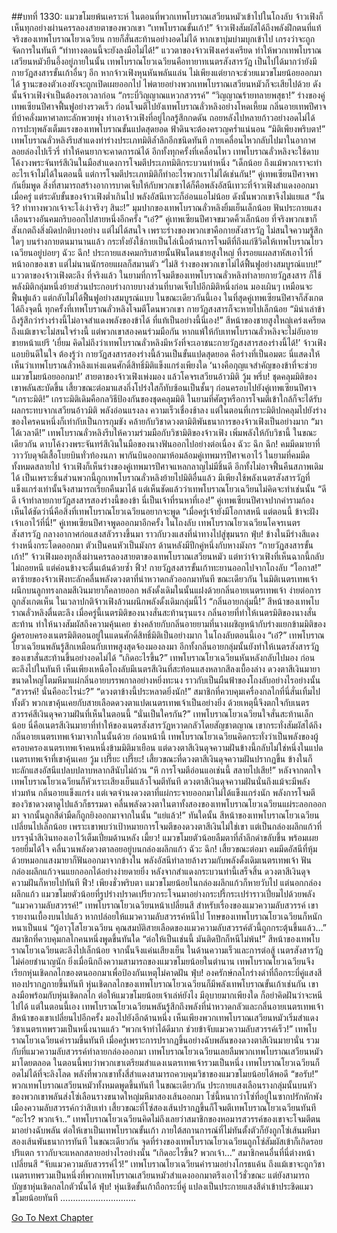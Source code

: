 ##บทที่ 1330: แมวขโมยพ้นเคราะห์
ในตอนที่พวกเทพโบราณเสวียนหมัวเข้าไปในโถงลับ จ้าวเฟิงก็เห็นทุกอย่างผ่านครรลองสายตาของพวกเขา
“เทพโบราณขั้นเก้า!”
จ้าวเฟิงสัมผัสได้ถึงพลังฝึกตนที่แท้จริงของเทพโบราณโยวเฉวียน กายก็สั่นสะท้านอย่างอดไม่ได้
หากเขาบุ่มบ่ามบุกเข้าไป เกรงว่าจะถูกจัดการในทันที
“ท่าทางตอนนี้จะยังลงมือไม่ได้!”
แววตาของจ้าวเฟิงเคร่งเครียด ทำให้พวกเทพโบราณเสวียนหมัวยืนอึ้งอยู่ภายในนั้น
เทพโบราณโยวเฉวียนคือทายาทเนตรสังสารวัฏ เป็นไปได้มากว่ายังมีกายวัฏสงสารขั้นเก้าอื่นๆ อีก
หากจ้าวเฟิงหุนหันพลันแล่น ไม่เพียงแต่ยากจะช่วยแมวขโมยน้อยออกมาได้ ฐานะของตัวเองยังจะถูกเปิดเผยออกไป ไพ่ตายอย่างพวกเทพโบราณเสวียนหมัวก็จะเสียไปด้วย
ดังนั้นจ้าวเฟิงจำเป็นต้องรอเวลาก่อน
“กระบี่วิญญาณแหวกสวรรค์”
“วิญญาณร้ายทลายพสุธา!”
ร่างของคู่เทพเซียนปีศาจฟื้นฟูอย่างรวดเร็ว ก่อนโจมตีไปยังเทพโบราณลั่วหลิงอย่างโหดเหี้ยม
กลิ่นอายเทพปีศาจที่บ้าคลั่งมหาศาลทะลักพวยพุ่ง ทำเอาจ้าวเฟิงที่อยู่ไกลรู้สึกกดดัน ถอยหลังไปหลายก้าวอย่างอดไม่ได้
การปะทุพลังเต็มแรงของเทพโบราณขั้นแปดสุดยอด ฟ้าดินจะต้องครวญคร่ำแน่นอน
“มิติเพียงพริบตา!”
เทพโบราณลั่วหลิงรีบสำแดงท่าร่างประเภทมิติล้ำลึกอีกชนิดทันที กายเคลื่อนไหวกลับไปมาในอากาศ ลอยล่องไปเร็วรี่ ทำให้คนยากจะคาดการณ์ได้
อีกทั้งทุกครั้งที่เคลื่อนไหว เทพโบราณลั่วหลิงจะใช้ดาบโค้งวงพระจันทร์สีเงินในมือสำแดงการโจมตีประเภทมิติกระบวนท่าหนึ่ง
“เด็กน้อย ถึงแม้พวกเราจะทำอะไรเจ้าไม่ได้ในตอนนี้ แต่การโจมตีประเภทมิติก็ทำอะไรพวกเราไม่ได้เช่นกัน!”
คู่เทพเซียนปีศาจพากันยิ้มพูด
สิ่งที่สามารถสร้างอาการบาดเจ็บให้กับพวกเขาได้ก็คือพลังอัสนีเทวะที่จ้าวเฟิงสำแดงออกมาเมื่อครู่
แต่ระดับขั้นของจ้าวเฟิงต่ำเกินไป พลังอัสนีเทวะก็อ่อนแอไม่น้อย ดังนั้นพวกเขาจึงไม่แยแส
“งั้นรึ? ท่าทางพวกเจ้าจะโง่เง่าจริงๆ สินะ!”
มุมปากของเทพโบราณลั่วหลิงยิ้มเย็นเล็กน้อย ฟันประกายแสงเลือนรางอันคมกริบออกไปสายหนึ่งอีกครั้ง
“เอ๋?”
คู่เทพเซียนปีศาจขมวดคิ้วเล็กน้อย
ที่จริงพวกเขาก็สังเกตถึงสิ่งผิดปกติบางอย่าง แต่ไม่ได้สนใจ
เพราะร่างของพวกเขาคือกายสังสารวัฏ ไม่สนใจความรู้สึกใดๆ บนร่างกายตนมานานแล้ว
กระทั่งยังใช้กายเป็นโล่เนื้อต้านการโจมตีที่ถึงแก่ชีวิตให้เทพโบราณโยวเฉวียนอยู่บ่อยๆ
ฉัวะ ฉึก!
ประกายแสงคมกริบสายนั้นฟันโดนชายสูงใหญ่ ทิ้งรอยแผลสาหัสเอาไว้ที่หน้าอกของเขา
แต่ไม่นานนักรอยแผลก็สมานตัว
“ไม่สิ ร่างของพวกเขาไม่ได้ฟื้นฟูอย่างสมบูรณ์แบบ!”
แววตาของจ้าวเฟิงตะลึง
ที่จริงแล้ว ในยามที่การโจมตีของเทพโบราณลั่วหลิงทำลายกายวัฏสงสาร ก็ใช้พลังมิติกลุ่มหนึ่งย้ายส่วนประกอบร่างกายบางส่วนที่บาดเจ็บไปอีกมิติหนึ่งก่อน
มองเผินๆ เหมือนจะฟื้นฟูแล้ว แต่กลับไม่ได้ฟื้นฟูอย่างสมบูรณ์แบบ
ในขณะเดียวกันนี้เอง ในที่สุดคู่เทพเซียนปีศาจก็สังเกตได้ถึงจุดนี้
ทุกครั้งที่เทพโบราณลั่วหลิงโจมตีโดนพวกเขา กายวัฏสงสารก็จะหายไปเล็กน้อย
“มิน่าเล่าข้าถึงรู้สึกว่าร่างร่างนี้ไม่อาจสำแดงพลังของข้าได้ ที่แท้เป็นอย่างนี้นี่เอง!”
สีหน้าของชายสูงใหญ่เคร่งเครียด
ถึงแม้เขาจะไม่สนใจร่างนี้ แต่พวกเขาสองคนร่วมมือกัน หากแพ้ให้กับเทพโบราณลั่วหลิงจะไม่อับอายขายหน้าแย่รึ
‘เยี่ยม คิดไม่ถึงว่าเทพโบราณลั่วหลิงมีหวังที่จะเอาชนะกายวัฏสงสารสองร่างนี้ได้!’
จ้าวเฟิงแอบยินดีในใจ
ต้องรู้ว่า กายวัฏสงสารสองร่างนี้ล้วนเป็นขั้นแปดสุดยอด คือร่างที่เป็นอมตะ
นี่แสดงให้เห็นว่าเทพโบราณลั่วหลิงแห่งแดนศักดิ์สิทธิ์มิติแข็งแกร่งเพียงใด
‘นางคือกุญแจสำคัญของข้าที่จะช่วยแมวขโมยน้อยออกมา!’
สายตาของจ้าวเฟิงเพ่งมอง แล้วโคจรเสวียนอ้าวมิติ
วู้ม พรึ่บ!
ชุดคลุมมิติของเขาพลันสะบัดขึ้น เสี้ยวขณะต่อมาแสงกึ่งโปร่งใสก็ทับซ้อนเป็นชั้นๆ ก่อนครอบไปยังคู่เทพเซียนปีศาจ
“เกราะมิติ!”
เกราะมิติเดิมคือกลวิธีป้องกันของชุดคลุมมิติ ในยามที่ศัตรูหรือการโจมตีเข้าใกล้ก็จะได้รับผลกระทบจากเสวียนอ้าวมิติ พลังอ่อนแรงลง ความเร็วเชื่องช้าลง
แต่ในตอนที่เกราะมิติปกคลุมไปยังร่างของใครคนหนึ่งก็เท่ากับเป็นการกุมขัง คล้ายกับวิชาดวงตามิติพันธนาการของจ้าวเฟิงเป็นอย่างมาก
“มาได้เวลาดี!”
เทพโบราณลั่วหลิงรีบให้ความร่วมมือกับวิชามิติของจ้าวเฟิง เพิ่มพลังให้กับวิชานี้
ในขณะเดียวกัน ดาบโค้งวงพระจันทร์สีเงินในมือของนางฟันออกไปอย่างต่อเนื่อง
ฉัวะ ฉึก ฉึก!
คมมีดมายาที่วาววับดุจผีเสื้อโบยบินทั่วท้องนภา พากันบินออกมาห้อมล้อมคู่เทพมารปีศาจเอาไว้
ในยามที่คมมีดทั้งหมดสลายไป จ้าวเฟิงก็เห็นร่างของคู่เทพมารปีศาจแหลกลาญไม่มีชิ้นดี อีกทั้งไม่อาจฟื้นคืนสภาพเดิมได้
เป็นเพราะชิ้นส่วนพวกนี้ถูกเทพโบราณลั่วหลิงย้ายไปมิติอื่นแล้ว
มีเพียงใช้พลังเนตรสังสารวัฏที่แข็งแกร่งเท่านั้นจึงสามารถเรียกคืนมาได้
แต่เห็นชัดแล้วว่าเทพโบราณโยวเฉวียนไม่คิดจะทำเช่นนั้น
“ดี ดี เจ้าทำลายกายวัฏสงสารสองร่างนี้ของข้า นี่เป็นเจ้าที่รนหาที่เอง!”
คู่เทพเซียนปีศาจปากคำรามก้อง เห็นได้ชัดว่านี่คือสิ่งที่เทพโบราณโยวเฉวียนอยากจะพูด
“เมื่อครู่เจ้ายังมีโอกาสหนี แต่ตอนนี้ ข้าจะฝังเจ้าเอาไว้ที่นี่!”
คู่เทพเซียนปีศาจพูดออกมาอีกครั้ง
ในโถงลับ เทพโบราณโยวเฉวียนโคจรเนตรสังสารวัฏ
กลางอากาศก่อแสงสลัวรางขึ้นมา ราวกับวงแสงที่นำทางไปสู่ขุมนรก
ฟุ่บ!
ข้างในมีร่างสีแดงร่างหนึ่งกระโดดออกมา ตัวเป็นคนหัวเป็นมังกร ด้านหลังมีปีกคู่หนึ่งกับหางมังกร
“กายวัฏสงสารขั้นเก้า!”
จ้าวเฟิงมองทุกสิ่งผ่านครรลองสายตาของเทพโบราณเสวียนหมัว
แต่ทว่าจ้าวเฟิงที่เห็นฉากนี้กลับไม่ถอยหนี แต่ค่อนข้างจะตื่นเต้นด้วยซ้ำ
ฟิ้ว!
กายวัฏสงสารขั้นเก้าทะยานออกไปจากโถงลับ
“โอกาส!”
ตาซ้ายของจ้าวเฟิงทะลักคลื่นพลังดวงตาที่น่าหวาดกลัวออกมาทันที
ขณะเดียวกัน ในมิติเนตรเทพเจ้า ผนึกบนลูกทรงกลมสีเงินมายาก็คลายออก
พลังดั้งเดิมในนั้นแฝงด้วยกลิ่นอายเนตรเทพเจ้า ง่ายต่อการถูกสังเกตเห็น
ในเวลาปกติจ้าวเฟิงล้วนผนึกพลังดั้งเดิมกลุ่มนี้ไว้
“กลิ่นอายกลุ่มนี้!”
สีหน้าของเทพโบราณลั่วหลิงตื่นตะลึง
เมื่อครู่นี้เนตรมิติของนางสั่นสะท้านรุนแรง
กลิ่นอายที่ทำให้เนตรมิติของนางสั่นสะท้าน ทำให้นางสัมผัสถึงความคุ้นเคย ช่างคล้ายกับกลิ่นอายยามที่นางเผชิญหน้ากับร่างแยกข้ามมิติของผู้ครอบครองเนตรมิติตอนอยู่ในแดนศักดิ์สิทธิ์มิติเป็นอย่างมาก
ในโถงลับตอนนี้เอง
“เอ๋?”
เทพโบราณโยวเฉวียนพลันรู้สึกเหมือนกับเทพสูงสุดจ้องมองลงมา อีกทั้งกลิ่นอายกลุ่มนั้นยังทำให้เนตรสังสารวัฏของเขาสั่นสะท้านขึ้นอย่างอดไม่ได้
“เกิดอะไรขึ้น?”
เทพโบราณโยวเฉวียนหันหลังกลับไปมอง ก่อนตะลึงไปในทันที
เห็นเพียงเหนือโถงลับมีเนตรสีเงินที่สะท้อนแสงหลากสีลงเบื้องล่าง
ดวงตาสีเงินมายาขนาดใหญ่โตมหึมาแผ่กลิ่นอายบรรพกาลอย่างหยิ่งทะนง ราวกับเป็นผืนฟ้าของโถงลับอย่างไรอย่างนั้น
“สวรรค์! นั่นคืออะไรน่ะ?”
“ดวงตาข้างนี้ประหลาดยิ่งนัก!”
สมาชิกที่ควบคุมเครื่องกลไกที่นี่สั่นเทิ้มไปทั้งตัว
พวกเขาคุ้นเคยกับสายเลือดดวงตาแปดเนตรเทพเจ้าเป็นอย่างยิ่ง ด้วยเหตุนี้จึงตกใจกับเนตรสวรรค์สีเงินดุจความฝันที่เห็นในตอนนี้
“นั่นเป็นใครกัน?”
เทพโบราณโยวเฉวียนใจสั่นสะท้านเล็กน้อย นี่คือเนตรสีเงินมายาที่ทำให้ของเนตรสังสารวัฏหวาดกลัวโดยสัญชาตญาณ
เขากระทั่งสัมผัสได้ถึงกลิ่นอายเนตรเทพเจ้ามาจากในนั้นด้วย
ก่อนหน้านี้ เทพโบราณโยวเฉวียนคิดกระทั่งว่าเป็นพลังของผู้ครอบครองเนตรเทพเจ้าคนหนึ่งข้ามมิติมาเยือน
แต่ดวงตาสีเงินดุจความฝันข้างนี้กลับไม่ใช่หนึ่งในแปดเนตรเทพเจ้าที่เขาคุ้นเคย
วู้ม เปรี๊ยะ เปรี๊ยะ!
เสี้ยวขณะที่ดวงตาสีเงินดุจความฝันปรากฏขึ้น ข้างในก็ทะลักแสงอัสนีแปลบปลาบหลากสีนับไม่ถ้วน
“หึ การโจมตีอ่อนแอเช่นนี้ สลายไปเสีย!”
หลังจากตกใจ เทพโบราณโยวเฉวียนก็หัวเราะเสียงเย็นแล้วโจมตีทันที
ดวงตาสีเงินดุจความฝันนั่นถึงแม้จะมีพลังท่วมท้น กลิ่นอายแข็งแกร่ง แต่เจตจำนงดวงตาที่แผ่กระจายออกมาไม่ได้แข็งแกร่งนัก พลังการโจมตีของวิชาดวงตาดูไปแล้วก็ธรรมดา
คลื่นพลังดวงตาในตาทั้งสองของเทพโบราณโยวเฉวียนแผ่ระลอกออกมา จากนั้นลูกสีดำมืดก็ถูกยิงออกมาจากในนั้น
“แย่แล้ว!”
ทันใดนั้น สีหน้าของเทพโบราณโยวเฉวียนเปลี่ยนไปเล็กน้อย
เพราะเขาพบว่าเป้าหมายการโจมตีของดวงตาสีเงินไม่ใช่เขา แต่เป็นกล่องผลึกแก้วที่บรรจุน้ำสีเงินทองเอาไว้เต็มเปี่ยมด้านหลัง
เมี้ยว!
แมวขโมยตัวน้อยลืมตาที่ล้ำลึกดำขลับขึ้น พร้อมเผยรอยยิ้มได้ใจ
คลื่นวนพลังดวงตาลอยอยู่บนกล่องผลึกแก้ว
ฉัวะ ฉึก!
เสี้ยวขณะต่อมา คมมีดอัสนีที่หุ้มด้วยหมอกแสงมายาก็ฟันออกมาจากข้างใน
พลังอัสนีทำลายล้างรวมกับพลังดั้งเดิมเนตรเทพเจ้า ฟันกล่องผลึกแก้วจนแยกออกได้อย่างง่ายดายยิ่ง
หลังจากสำแดงกระบวนท่านี้เสร็จสิ้น ดวงตาสีเงินดุจความฝันก็หายไปทันที
ฟิ้ว!
เพียงชั่วพริบตา แมวขโมยน้อยในกล่องผลึกแก้วก็หายวับไป
แต่นอกกล่องผลึกแก้ว แมวขโมยตัวน้อยที่รูปร่างปราดเปรียวกระโจนมาอย่างกระปรี้กระเปร่าราวเปี่ยมไปด้วยพลัง
“แมวความลับสวรรค์!”
เทพโบราณโยวเฉวียนหน้าเปลี่ยนสี
สำหรับเรื่องของแมวความลับสวรรค์ เขารายงานเบื้องบนไปแล้ว
หากปล่อยให้แมวความลับสวรรค์หนีไป โทษของเทพโบราณโยวเฉวียนก็หนักหนาเป็นแน่
“ผู้อาวุโสโยวเฉวียน คุณสมบัติสายเลือดของแมวความลับสวรรค์ตัวนี้ถูกกระตุ้นขึ้นแล้ว…”
สมาชิกที่ควบคุมกลไกคนหนึ่งพูดขึ้นทันใด
“ต่อให้เป็นเช่นนี้ มันติดปีกก็หนีไม่พ้น!”
สีหน้าของเทพโบราณโยวเฉวียนตะลึงไปเล็กน้อย จากนั้นจึงแค่นเสียงเย็น
ในด้านความเร็วและการต่อสู้ เนตรสังสารวัฏไม่ค่อยชำนาญนัก ยิ่งเมื่อนึกถึงความสามารถของแมวขโมยน้อยในตำนาน เทพโบราณโยวเฉวียนจึงเรียกหุ่นเชิดกลไกของตนออกมาเพื่อป้องกันเหตุไม่คาดฝัน
ฟุ่บ!
องครักษ์กลไกร่างดำที่ถือกระบี่คู่แสงสีทองปรากฏกายขึ้นทันที
หุ่นเชิดกลไกของเทพโบราณโยวเฉวียนก็มีพลังเทพโบราณขั้นเก้าเช่นกัน
เขาลงมือพร้อมกับหุ่นเชิดกลไก ต่อให้แมวขโมยน้อยเจ้าเล่ห์ยังไง มีอุบายมากเพียงใด ก็อย่าคิดฝันว่าจะหนีไปได้
แต่ในตอนนี้เอง เทพโบราณโยวเฉวียนพลันรู้สึกถึงพลังที่น่าหวาดกลัวและกลิ่นอายเนตรเทพเจ้า สีหน้าของเขาเปลี่ยนไปอีกครั้ง มองไปยังอีกด้านหนึ่ง
เห็นเพียงพวกเทพโบราณเสวียนหมัวเริ่มสำแดงวิชาเนตรเทพรวมเป็นหนึ่งนานแล้ว
“พวกเจ้าทำได้ดีมาก ช่วยข้าจับแมวความลับสวรรค์เร็ว!”
เทพโบราณโยวเฉวียนคำรามขึ้นทันที
เมื่อครู่เพราะการปรากฏขึ้นอย่างฉับพลันของดวงตาสีเงินมายานั่น รวมกับที่แมวความลับสวรรค์ทำลายกล่องออกมา
เทพโบราณโยวเฉวียนเลยลืมพวกเทพโบราณเสวียนหมัวมาโดยตลอด
ในตอนนี้พบว่าพวกเขาเตรียมสำแดงเนตรเทพเจ้ารวมเป็นหนึ่ง เทพโบราณโยวเฉวียนก็อดไม่ได้ที่จะลิงโลด
พลังที่พวกเขาทั้งสี่สำแดงสามารถควบคุมวิชาของแมวขโมยน้อยได้พอดี
“ขอรับ!”
พวกเทพโบราณเสวียนหมัวทั้งหมดพูดขึ้นทันที
ในขณะเดียวกัน ประกายแสงเลือนรางกลุ่มนั้นบนหัวของพวกเขาพลันส่งโซ่เลือนรางขนาดใหญ่มหึมาสองเส้นออกมา
โซ่นี้หนากว่าโซ่ที่อยู่ในซากปรักหักพังเมืองความลับสวรรค์กว่าสิบเท่า
เสี้ยวขณะที่โซ่สองเส้นปรากฏขึ้นก็โจมตีเทพโบราณโยวเฉวียนทันที
“อะไร? พวกเจ้า..”
เทพโบราณโยวเฉวียนคิดไม่ถึงเลยว่าสมาชิกของหอมารสวรรค์ของเขาจะโจมตีตนมาอย่างฉับพลัน
ต่อให้เขาเป็นเทพโบราณขั้นเก้า ภายใต้สถานการณ์ที่ไม่ทันตั้งตัวก็ยังถูกโซ่เส้นมหึมาสองเส้นพันธนาการทันที
ในขณะเดียวกัน จุดที่ร่างของเทพโบราณโยวเฉวียนถูกโซ่สัมผัสเข้าก็เกิดรอยปริแตก ราวกับจะแหลกสลายอย่างไรอย่างนั้น
“เกิดอะไรขึ้น? พวกเจ้า…”
สมาชิกคนอื่นที่นี่ต่างหน้าเปลี่ยนสี
“จับแมวความลับสวรรค์ไว้!”
เทพโบราณโยวเฉวียนคำรามอย่างโกรธแค้น
ถึงแม้เขาจะถูกวิชาเนตรเทพรวมเป็นหนึ่งที่พวกเทพโบราณเสวียนหมัวสำแดงออกมาตรึงเอาไว้ชั่วขณะ แต่ยังสามารถบัญชาหุ่นเชิดกลไกตัวนั้นได้
ฟุ่บ!
หุ่นเชิดขั้นเก้าถือกระบี่คู่ แปลงเป็นประกายแสงสีดำเข้าประชิดแมวขโมยน้อยทันที
…………………………


[Go To Next Chapter]( ./187.md)